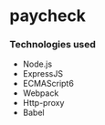 # paycheck

### Technologies used
* Node.js
* ExpressJS
* ECMAScript6
* Webpack
* Http-proxy
* Babel
